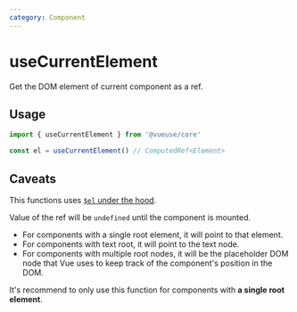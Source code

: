 ```yaml
---
category: Component
---
```


# useCurrentElement

Get the DOM element of current component as a ref.

## Usage

```ts
import { useCurrentElement } from '@vueuse/core'

const el = useCurrentElement() // ComputedRef<Element>
```

## Caveats

This functions uses [`$el` under the hood](https://vuejs.org/api/component-instance.html#el).

Value of the ref will be `undefined` until the component is mounted.

- For components with a single root element, it will point to that element.
- For components with text root, it will point to the text node.
- For components with multiple root nodes, it will be the placeholder DOM node that Vue uses to keep track of the component's position in the DOM.

It's recommend to only use this function for components with **a single root element**.

